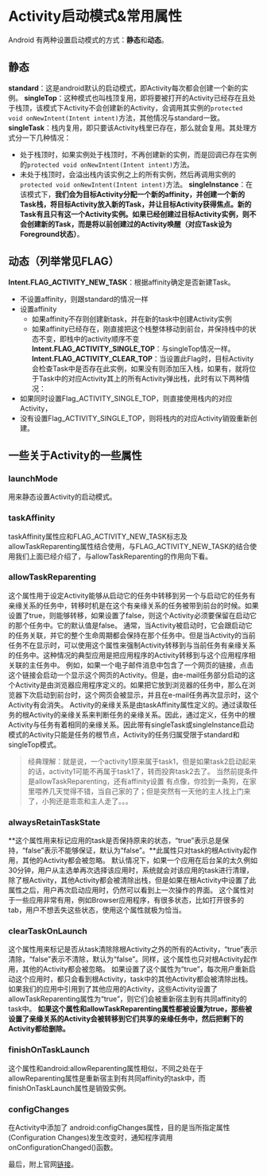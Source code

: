 # Activity启动模式&常用属性
Android 有两种设置启动模式的方式：**静态**和**动态**。
## 静态
**standard**：这是android默认的启动模式，即Activity每次都会创建一个新的实例。
**singleTop**：这种模式也叫栈顶复用，即将要被打开的Activity已经存在且处于栈顶，该模式下Activity不会创建新的Activity，会调用其实例的`protected void onNewIntent(Intent intent)`方法，其他情况与standard一致。
**singleTask**：栈内复用，即只要该Activity栈里已存在，那么就会复用。其处理方式分一下几种情况：
- 处于栈顶时，如果实例处于栈顶时，不再创建新的实例，而是回调已存在实例的`protected void onNewIntent(Intent intent)`方法。
- 未处于栈顶时，会溢出栈内该实例之上的所有实例，然后再调用实例的`protected void onNewIntent(Intent intent)`方法。
**singleInstance**：在该模式下，**我们会为目标Activity分配一个新的affinity，并创建一个新的Task栈，将目标Activity放入新的Task，并让目标Activity获得焦点。新的Task有且只有这一个Activity实例。如果已经创建过目标Activity实例，则不会创建新的Task，而是将以前创建过的Activity唤醒（对应Task设为Foreground状态）**。
## 动态（列举常见FLAG）
**Intent.FLAG_ACTIVITY_NEW_TASK**：根据affinity确定是否新建Task。
- 不设置affinity，则跟standard的情况一样
- 设置affinity
    - 如果affinity不存则创建新task，并在新的task中创建Activity实例
    - 如果affinity已经存在，刚直接把这个栈整体移动到前台，并保持栈中的状态不变，即栈中的activity顺序不变
**Intent.FLAG_ACTIVITY_SINGLE_TOP**：与singleTop情况一样。
**Intent.FLAG_ACTIVITY_CLEAR_TOP**：当设置此Flag时，目标Activity会检查Task中是否存在此实例，如果没有则添加压入栈，如果有，就将位于Task中的对应Activity其上的所有Activity弹出栈，此时有以下两种情况：
- 如果同时设置Flag_ACTIVITY_SINGLE_TOP，则直接使用栈内的对应Activity，
- 没有设置Flag_ACTIVITY_SINGLE_TOP，则将栈内的对应Activity销毁重新创建。
## 一些关于Activity的一些属性
### launchMode
用来静态设置Activity的启动模式。
### taskAffinity
taskAffinity属性应和FLAG_ACTIVITY_NEW_TASK标志及allowTaskReparenting属性结合使用，与FLAG_ACTIVITY_NEW_TASK的结合使用我们上面已经介绍了，与allowTaskReparenting的作用向下看。
### allowTaskReparenting
这个属性用于设定Activity能够从启动它的任务中转移到另一个与启动它的任务有亲缘关系的任务中，转移时机是在这个有亲缘关系的任务被带到前台的时候。如果设置了true，则能够转移，如果设置了false，则这个Activity必须要保留在启动它的那个任务中。它的默认值是false。
通常，当Activity被启动时，它会跟启动它的任务关联，并它的整个生命周期都会保持在那个任务中。但是当Activity的当前任务不在显示时，可以使用这个属性来强制Activity转移到与当前任务有亲缘关系的任务中。这种情况的典型应用是把应用程序的Activity转移到与这个应用程序相关联的主任务中。
例如，如果一个电子邮件消息中包含了一个网页的链接，点击这个链接会启动一个显示这个网页的Activity。但是，由e-mail任务部分启动的这个Activity是由浏览器应用程序定义的。如果把它放到浏览器的任务中，那么在浏览器下次启动到前台时，这个网页会被显示，并且在e-mail任务再次显示时，这个Activity有会消失。
Activity的亲缘关系是由taskAffinity属性定义的。通过读取任务的根Activity的亲缘关系来判断任务的亲缘关系。因此，通过定义，任务中的根Activity与任务有着相同的亲缘关系。因此带有singleTask或singleInstance启动模式的Activity只能是任务的根节点，Activity的任务归属受限于standard和singleTop模式。
> 经典理解：就是说，一个activity1原来属于task1，但是如果task2启动起来的话，activity1可能不再属于task1了，转而投奔task2去了。 当然前提条件是allowTaskReparenting，还有affinity设置 有点像，你捡到一条狗，在家里喂养几天觉得不错，当自己家的了；但是突然有一天他的主人找上门来了，小狗还是乖乖和主人走了。。。
### alwaysRetainTaskState
**这个属性用来标记应用的task是否保持原来的状态，“true”表示总是保持，“false”表示不能够保证，默认为“false”。**此属性只对task的根Activity起作用，其他的Activity都会被忽略。 默认情况下，如果一个应用在后台呆的太久例如30分钟，用户从主选单再次选择该应用时，系统就会对该应用的task进行清理，除了根Activity，其他Activity都会被清除出栈，但是如果在根Activity中设置了此属性之后，用户再次启动应用时，仍然可以看到上一次操作的界面。 这个属性对于一些应用非常有用，例如Browser应用程序，有很多状态，比如打开很多的tab，用户不想丢失这些状态，使用这个属性就极为恰当。 

### clearTaskOnLaunch
这个属性用来标记是否从task清除除根Activity之外的所有的Activity，“true”表示清除，“false”表示不清除，默认为“false”。同样，这个属性也只对根Activity起作用，其他的Activity都会被忽略。 如果设置了这个属性为“true”，每次用户重新启动这个应用时，都只会看到根Activity，task中的其他Activity都会被清除出栈。如果我们的应用中引用到了其他应用的Activity，这些Activity设置了allowTaskReparenting属性为“true”，则它们会被重新宿主到有共同affinity的task中。
**如果这个属性和allowTaskReparenting属性都被设置为true，那些被设置了亲缘关系的Activity会被转移到它们共享的亲缘任务中，然后把剩下的Activity都给删除。**

### finishOnTaskLaunch
这个属性和android:allowReparenting属性相似，不同之处在于allowReparenting属性是重新宿主到有共同affinity的task中，而finishOnTaskLaunch属性是销毁实例。

### configChanges
在Activity中添加了 android:configChanges属性，目的是当所指定属性(Configuration Changes)发生改变时，通知程序调用 onConfigurationChanged()函数。

最后，附上官网[链接](https://developer.android.com/guide/topics/manifest/activity-element)。
